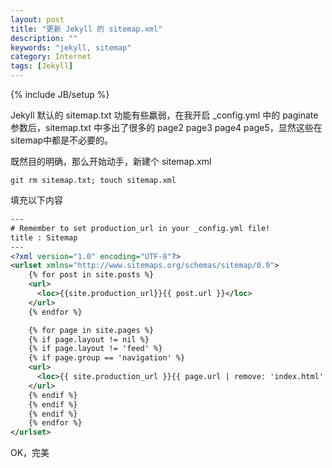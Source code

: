 ```yaml
---
layout: post
title: "更新 Jekyll 的 sitemap.xml"
description: ""
keywords: "jekyll, sitemap"
category: Internet
tags: [Jekyll]
---
```

{% include JB/setup %}

Jekyll 默认的 sitemap.txt 功能有些羸弱，在我开启 _config.yml 中的 paginate 参数后，sitemap.txt 中多出了很多的 page2 page3 page4 page5，显然这些在sitemap中都是不必要的。

既然目的明确，那么开始动手，新建个 sitemap.xml

    git rm sitemap.txt; touch sitemap.xml

填充以下内容

<!-- more -->
```xml
---
# Remember to set production_url in your _config.yml file!
title : Sitemap
---
<?xml version="1.0" encoding="UTF-8"?>
<urlset xmlns="http://www.sitemaps.org/schemas/sitemap/0.9">
    {% for post in site.posts %}
    <url>
      <loc>{{site.production_url}}{{ post.url }}</loc>
    </url>
    {% endfor %}

    {% for page in site.pages %}
    {% if page.layout != nil %}
    {% if page.layout != 'feed' %}
    {% if page.group == 'navigation' %}
    <url>
      <loc>{{ site.production_url }}{{ page.url | remove: 'index.html' }}</loc>
    </url>
    {% endif %}
    {% endif %}
    {% endif %}
    {% endfor %}
</urlset>
```

OK，完美